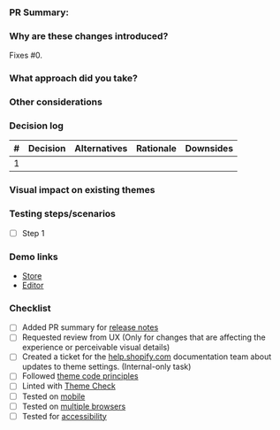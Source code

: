 ### PR Summary: 

<!-- Please include a short description (using non-technical terms, 1-2 sentences) about the changes you are introducing, what problem is being fixed and/or describe the benefit to merchants. This content will be used in our release notes for Dawn on [themes.shopify.com](https://themes.shopify.com/themes/dawn/styles/default#ReleaseNotes). -->


### Why are these changes introduced?

Fixes #0.

### What approach did you take?

### Other considerations

### Decision log

| # | Decision | Alternatives | Rationale | Downsides |
|---|---|---|---|---|
| 1 |   |   |   |   |


### Visual impact on existing themes
<!-- How will this visually affect merchants who upgrade to a new theme version with this change? -->


### Testing steps/scenarios
<!-- List all the testing tasks that applies to your fix to help peers review your work. -->
- [ ] Step 1

### Demo links
<!-- Please include a link to a demo store that includes preconfigured sections and settings to allow reviewers to easily test the features you are working on. -->

- [Store](url)
- [Editor](url)

### Checklist
- [ ] Added PR summary for [release notes](https://themes.shopify.com/themes/dawn/styles/default#ReleaseNotes)
- [ ] Requested review from UX (Only for changes that are affecting the experience or perceivable visual details)
- [ ] Created a ticket for the [help.shopify.com](https://help.shopify.com) documentation team about updates to theme settings. (Internal-only task)
- [ ] Followed [theme code principles](https://github.com/Shopify/dawn/blob/main/.github/CONTRIBUTING.md#theme-code-principles)
- [ ] Linted with [Theme Check](https://github.com/Shopify/theme-check)
- [ ] Tested on [mobile](https://shopify.dev/themes/store/requirements#mobile-browser-requirements)
- [ ] Tested on [multiple browsers](https://shopify.dev/themes/store/requirements#desktop-browser-requirements)
- [ ] Tested for [accessibility](https://shopify.dev/themes/best-practices/accessibility)
